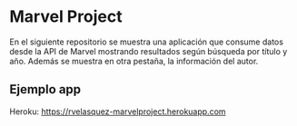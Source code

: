 <!--
#Rosa Velásquez Rojas
-->
# Marvel Project

En el siguiente repositorio se muestra una aplicación que consume datos desde la API de Marvel mostrando 
resultados según búsqueda por título y año. Además se muestra en otra pestaña, la información del autor.
## Ejemplo app

Heroku: https://rvelasquez-marvelproject.herokuapp.com

